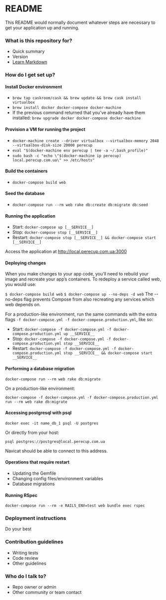 # README

This README would normally document whatever steps are necessary to get your application up and running.

### What is this repository for? ###

* Quick summary
* Version
* [Learn Markdown](https://bitbucket.org/tutorials/markdowndemo)

### How do I get set up? ###

#### Install Docker environment

* `brew tap caskroom/cask && brew update && brew cask install virtualbox`
* `brew install docker docker-compose docker-machine`
* If the previous command returned that you've already have them installed: `brew upgrade docker docker-compose docker-machine`

#### Provision a VM for running the project

* `docker-machine create --driver virtualbox --virtualbox-memory 2048 --virtualbox-disk-size 20000 perecup`
* `eval "$(docker-machine env perecup | tee -a ~/.bash_profile)"`
* `sudo bash -c "echo \"$(docker-machine ip perecup)	local.perecup.com.ua\" >> /etc/hosts"`

#### Build the containers

* `docker-compose build web`

#### Seed the database

* `docker-compose run --rm web rake db:create db:migrate db:seed`

#### Running the application

* Start: `docker-compose up [__SERVICE__]`
* Stop: `docker-compose stop [__SERVICE__]`
* Restart: `docker-compose stop [__SERVICE__] && docker-compose start [__SERVICE__]`

Access the application at http://local.perecup.com.ua:3000

#### Deploying changes

When you make changes to your app code, you’ll need to rebuild your image and recreate your app’s containers. To redeploy a service called web, you would use:

`$ docker-compose build web`
`$ docker-compose up --no-deps -d web`
The --no-deps flag prevents Compose from also recreating any services which web depends on.

For a production-like environment, run the same commands with the extra flags `-f docker-compose.yml -f docker-compose.production.yml`, like so:

* Start: `docker-compose -f docker-compose.yml -f docker-compose.production.yml up __SERVICE__`
* Stop: `docker-compose -f docker-compose.yml -f docker-compose.production.yml stop __SERVICE__`
* Restart: `docker-compose -f docker-compose.yml -f docker-compose.production.yml stop __SERVICE__ && docker-compose start __SERVICE__`

#### Performing a database migration

`docker-compose run --rm web rake db:migrate`

On a production-like environment:

`docker-compose -f docker-compose.yml -f docker-compose.production.yml run --rm web rake db:migrate`

#### Accessing postgresql with psql

`docker exec -it name_db_1 psql -U postgres`

Or directly from your host:

`psql postgres://postgres@local.perecup.com.ua`

Navicat should be able to connect to this address.

#### Operations that require restart

* Updating the Gemfile
* Changing config files/environment variables
* Database migrations

#### Running RSpec

`docker-compose run --rm -e RAILS_ENV=test web bundle exec rspec`

### Deployment instructions

Do your best

### Contribution guidelines ###

* Writing tests
* Code review
* Other guidelines

### Who do I talk to? ###

* Repo owner or admin
* Other community or team contact
